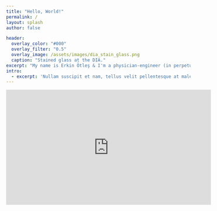 ```yaml
---
title: "Hello, World!"
permalink: /
layout: splash
author: false

header:
  overlay_color: "#000"
  overlay_filter: "0.5"
  overlay_image: /assets/images/dia_stain_glass.png
  caption: "Stained glass at the DIA."
excerpt: "My name is Erkin Ötleş & I'm a physician-engineer (in perpetual training). This is my sporadically updated blog focused on engineering & medicine."
intro: 
  - excerpt: 'Nullam suscipit et nam, tellus velit pellentesque at malesuada, enim eaque. Quis nulla, netus tempor in diam gravida tincidunt, *proin faucibus* voluptate felis id sollicitudin. Centered with `type="center"`'
---
```



<iframe src="https://eotles.github.io" width="560" height="315" frameborder="0" allowfullscreen></iframe>


